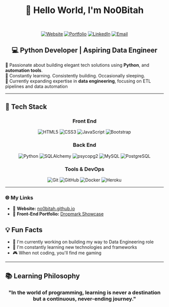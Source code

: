 # <div align="center">👋 Hello World, I'm No0Bitah</div>

<div align="center">
  
  <br>

[![Website](https://img.shields.io/badge/Website-4285F4?style=for-the-badge&logo=Google-chrome&logoColor=white)](https://no0bitah.github.io/)
[![Portfolio](https://img.shields.io/badge/Portfolio-FF7139?style=for-the-badge&logo=Firefox-Browser&logoColor=white)](https://jomaridaison.dropmark.com/)
[![LinkedIn](https://img.shields.io/badge/LinkedIn-0077B5?style=for-the-badge&logo=linkedin&logoColor=white)](https://www.linkedin.com/in/jomari-daison-406624334/)
[![Email](https://img.shields.io/badge/Email-D14836?style=for-the-badge&logo=gmail&logoColor=white)](mailto:jomari.daison@gmail.com.com)

</div>

## <div align="center">💻 Python Developer | Aspiring Data Engineer </div>

🚀 Passionate about building elegant tech solutions using **Python**, and **automation tools**.  
🧠 Constantly learning. Consistently building. Occasionally sleeping.  
🎯 Currently expanding expertise in **data engineering**, focusing on ETL pipelines and data automation 

---

## 🚀 Tech Stack

<div align="center">

### Front End
![HTML5](https://img.shields.io/badge/HTML5-E34F26?style=for-the-badge&logo=html5&logoColor=white)
![CSS3](https://img.shields.io/badge/CSS3-1572B6?style=for-the-badge&logo=css3&logoColor=white)
![JavaScript](https://img.shields.io/badge/JavaScript-F7DF1E?style=for-the-badge&logo=javascript&logoColor=black)
![Bootstrap](https://img.shields.io/badge/Bootstrap-563D7C?style=for-the-badge&logo=bootstrap&logoColor=white)

### Back End
![Python](https://img.shields.io/badge/Python-3776AB?style=for-the-badge&logo=python&logoColor=white)
![SQLAlchemy](https://img.shields.io/badge/SQLAlchemy-316192?style=for-the-badge&logo=postgresql&logoColor=white)
![psycopg2](https://img.shields.io/badge/psycopg2-316192?style=for-the-badge&logo=postgresql&logoColor=white)
![MySQL](https://img.shields.io/badge/MySQL-005C84?style=for-the-badge&logo=mysql&logoColor=white)
![PostgreSQL](https://img.shields.io/badge/PostgreSQL-316192?style=for-the-badge&logo=postgresql&logoColor=white)

### Tools & DevOps
![Git](https://img.shields.io/badge/Git-F05032?style=for-the-badge&logo=git&logoColor=white)
![GitHub](https://img.shields.io/badge/GitHub-100000?style=for-the-badge&logo=github&logoColor=white)
![Docker](https://img.shields.io/badge/Docker-2CA5E0?style=for-the-badge&logo=docker&logoColor=white)
![Heroku](https://img.shields.io/badge/Heroku-430098?style=for-the-badge&logo=heroku&logoColor=white)


</div>

---


### 🌐 My Links
- 🧭 **Website:** [no0bitah.github.io](https://no0bitah.github.io/)
- 🎨 **Front-End Portfolio:** [Dropmark Showcase](https://jomaridaison.dropmark.com/)

## 💡 Fun Facts

- 🔭 I'm currently working on building my way to Data Engineering role
- 🌱 I'm constantly learning new technologies and frameworks
- 🎮 When not coding, you'll find me gaming

---


## 📚 Learning Philosophy

<div align="center">
  
### "In the world of programming, learning is never a destination but a continuous, never-ending journey."

</div>